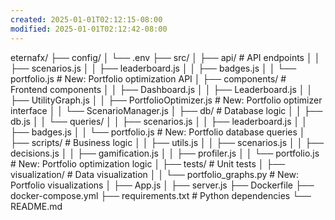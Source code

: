 ```yaml
---
created: 2025-01-01T02:12:15-08:00
modified: 2025-01-01T02:12:42-08:00
---
```


eternafx/
├── config/
│   └── .env
├── src/
│   ├── api/                      # API endpoints
│   │   ├── scenarios.js
│   │   ├── leaderboard.js
│   │   ├── badges.js
│   │   └── portfolio.js          # New: Portfolio optimization API
│   ├── components/               # Frontend components
│   │   ├── Dashboard.js
│   │   ├── Leaderboard.js
│   │   ├── UtilityGraph.js
│   │   ├── PortfolioOptimizer.js # New: Portfolio optimizer interface
│   │   └── ScenarioManager.js
│   ├── db/                       # Database logic
│   │   ├── db.js
│   │   └── queries/
│   │       ├── scenarios.js
│   │       ├── leaderboard.js
│   │       ├── badges.js
│   │       └── portfolio.js      # New: Portfolio database queries
│   ├── scripts/                  # Business logic
│   │   ├── utils.js
│   │   ├── scenarios.js
│   │   ├── decisions.js
│   │   ├── gamification.js
│   │   ├── profiler.js
│   │   └── portfolio.js          # New: Portfolio optimization logic
│   ├── tests/                    # Unit tests
│   ├── visualization/            # Data visualization
│   │   └── portfolio_graphs.py   # New: Portfolio visualizations
│   ├── App.js
│   ├── server.js
├── Dockerfile
├── docker-compose.yml
├── requirements.txt              # Python dependencies
└── README.md
